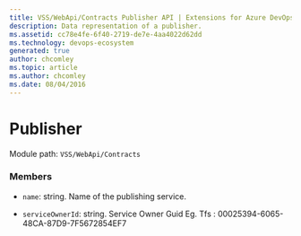 ```yaml
---
title: VSS/WebApi/Contracts Publisher API | Extensions for Azure DevOps Services
description: Data representation of a publisher.
ms.assetid: cc78e4fe-6f40-2719-de7e-4aa4022d62dd
ms.technology: devops-ecosystem
generated: true
author: chcomley
ms.topic: article
ms.author: chcomley
ms.date: 08/04/2016
---
```


# Publisher

Module path: `VSS/WebApi/Contracts`

### Members

- `name`: string. Name of the publishing service.

- `serviceOwnerId`: string. Service Owner Guid Eg. Tfs : 00025394-6065-48CA-87D9-7F5672854EF7
